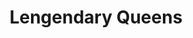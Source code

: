 ---
pid: MX229
title: Lengendary Queens
location_transcription: Malcolm X
zipcode: '19151'
outside_phl: 
neighborhood: Overbrook,Overbrook Farms,Overbrook Park
age: '13'
age_range: 13-19
instagram: 
image_file_name: MX_224.jpg
proposal_transcription: |-
  Legendary Queens
  Fav Dancers!

  Jada
  Coco
  Mira
  Logan
  Lima
  Niyah
  Sarah
topic: Art,Culture,Women
topic_summary: 0, 0, 0
type: Other No Form
keywords_other: Dance
credit: 
image_labels: 
twitter: 
facebook: 
permalink: "/monuments/mx229/"
layout: item-page
---